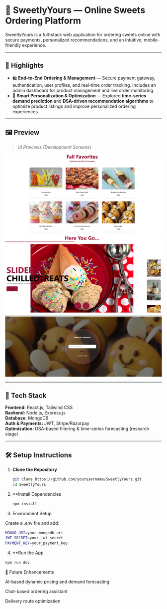 # 🍬 SweetlyYours — Online Sweets Ordering Platform

SweetlyYours is a full-stack web application for ordering sweets online with secure payments, personalized recommendations, and an intuitive, mobile-friendly experience.

---

## 🚀 Highlights

- 🛍️ **End-to-End Ordering & Management** — Secure payment gateway, authentication, user profiles, and real-time order tracking. Includes an admin dashboard for product management and live order monitoring.  
- 🤖 **Smart Personalization & Optimization** — Explored **time-series demand prediction** and **DSA-driven recommendation algorithms** to optimize product listings and improve personalized ordering experiences.

---

## 🖼️ Preview

> *UI Previews (Development Screens)*  

![Landing Page](sweetlyYours/image1.png)
![Product Listing](sweetlyYours/image2.png)
![Order Dashboard](sweetlyYours/image3.png)

---

## 🧩 Tech Stack

**Frontend:** React.js, Tailwind CSS  
**Backend:** Node.js, Express.js  
**Database:** MongoDB  
**Auth & Payments:** JWT, Stripe/Razorpay  
**Optimization:** DSA-based filtering & time-series forecasting (research stage)

---

## 🛠️ Setup Instructions

1. **Clone the Repository**
   ```bash
   git clone https://github.com/yourusername/SweetlyYours.git
   cd SweetlyYours
2. **Install Dependencies
   ```bash
   npm install
3. Environment Setup

Create a .env file and add:
```bash
MONGO_URI=your_mongodb_uri
JWT_SECRET=your_jwt_secret
PAYMENT_KEY=your_payment_key
```
4. **Run the App
 ```bash
npm run dev
```

🧠 Future Enhancements

AI-based dynamic pricing and demand forecasting

Chat-based ordering assistant

Delivery route optimization
